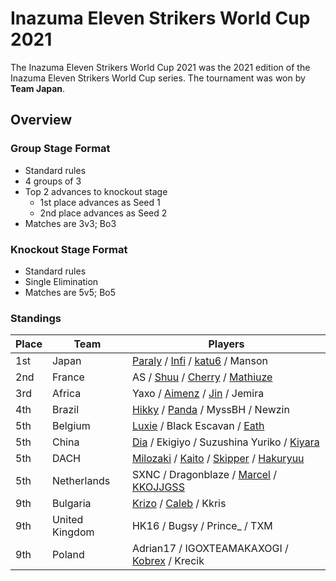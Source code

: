 # Inazuma Eleven Strikers World Cup 2021

The Inazuma Eleven Strikers World Cup 2021 was the 2021 edition of the Inazuma Eleven Strikers World Cup series.
The tournament was won by **Team Japan**. 

## Overview

### Group Stage Format
- Standard rules
- 4 groups of 3
- Top 2 advances to knockout stage
  -  1st place advances as Seed 1
  -  2nd place advances as Seed 2
- Matches are 3v3; Bo3

### Knockout Stage Format
- Standard rules
- Single Elimination
- Matches are 5v5; Bo5

### Standings

| Place | Team | Players |
| - | - | - |
| 1st | Japan | [Paraly](../players/japanese/paraly.md) / [Infi](../players/japanese/infi.md) / [katu6](../players/japanese/katu6.md) / Manson |
| 2nd | France | AS / [Shuu](../players/french/nayth.md) / [Cherry](../players/french/cherry.md) / [Mathiuze](../players/french/mathiuze.md) |
| 3rd | Africa | Yaxo / [Aimenz](../players/french/aimenz.md) / [Jin](../players/french/jin.md) / Jemira |
| 4th | Brazil | [Hikky](../players/brazilian/hikky.md) / [Panda](../players/brazilian/panda.md) / MyssBH / Newzin |
| 5th | Belgium | [Luxie](../players/belgian/luxie.md) / Black Escavan / [Eath](../players/belgian/eath.md) |
| 5th | China | [Dia](../players/chinese/dia.md) / Ekigiyo / Suzushina Yuriko / [Kiyara](../players/chinese/kiyara.md) |
| 5th | DACH | [Milozaki](../players/german/milozaki.md) / [Kaito](../players/german/zuky.md) / [Skipper](../players/austrian/skipper.md) / [Hakuryuu](../players/german/haku.md) |
| 5th | Netherlands | SXNC / Dragonblaze / [Marcel](../players/dutch/marcel.md) / [KKOJJGSS](../players/dutch/kkojjgss.md) |
| 9th | Bulgaria | [Krizo](../players/bulgarian/krizo.md) / [Caleb](../players/bulgarian/caleb.md) / Kkris |
| 9th | United Kingdom | HK16 / Bugsy / Prince_ / TXM |
| 9th | Poland | Adrian17 / IGOXTEAMAKAXOGI / [Kobrex](../players/polish/kobr3x.md) / Krecik |

